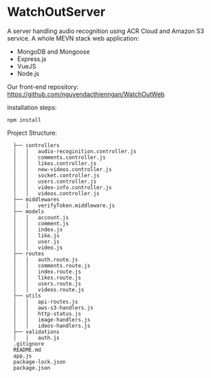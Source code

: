 # WatchOutServer

A server handling audio recognition using ACR Cloud and Amazon S3 service.
A whole MEVN stack web application:

- MongoDB and Mongoose
- Express.js
- VueJS
- Node.js

Our front-end repository: https://github.com/nguyendacthienngan/WatchOutWeb

Installation steps:

    npm install

Project Structure:

      ├── controllers    
      │   │   audio-recoginition.controller.js
      │   │   comments.controller.js
      │   │   likes.controller.js
      │   │   new-videos.controller.js
      │   │   socket.controller.js
      │   │   users.controller.js
      │   │   video-info.controller.js
      │   │   videos.controller.js
      ├── middlewares
      │   │   verifyToken.middleware.js
      ├── models
      │   │   account.js
      │   │   comment.js
      │   │   index.js
      │   │   like.js
      │   │   user.js
      │   │   video.js
      ├── routes
      │   │   auth.route.js
      │   │   comments.route.js
      │   │   index.route.js
      │   │   likes.route.js
      │   │   users.route.js
      │   │   videos.route.js
      ├── utils
      │   │   api-routes.js
      │   │   aws-s3-handlers.js
      │   │   http-status.js
      │   │   image-handlers.js
      │   │   ideos-handlers.js
      ├── validations
      │   │   auth.js      
      .gitignore
      README.md
      app.js
      package-lock.json
      package.json
